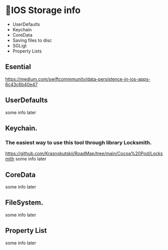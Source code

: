 # 📱IOS Storage info

- UserDefaults
- Keychain
- CoreData
- Saving files to disc
- SGLigt
- Property Lists


## Esential  
https://medium.com/swiftcommmunity/data-persistence-in-ios-apps-6c43c6b40e47

## UserDefaults
 some info later
## Keychain. 
### The easiest way to use this tool through library Locksmith.      
https://github.com/Krasnokutskii/RoadMap/tree/main/Cocoa%20Pod/Locksmith
some info later
## CoreData
  some info later

## FileSystem.  
some info later 

## Property List
some info later
